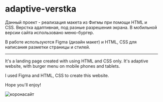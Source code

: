 # adaptive-verstka

Данный проект - реализация макета из Фигмы при помощи HTML и CSS. 
Верстка адаптивная, под разные разрешения экрана. В мобильной версии сайта использовано меню-бургер.

В работе используются Figma (дизайн макет) и HTML, CSS для написания разметки страницы и стилей.

---------------------------------------------------------------------

It's a landing page created with using HTML and CSS only. It's adaptive website, with burger menu on mobile phones and tablets. 

I used Figma and HTML, CSS to create this website. 

Hope you'll enjoy!


![коронасайт](https://user-images.githubusercontent.com/95141480/156877390-2267869d-ef77-46a5-b20f-5b9f733817c2.svg)
